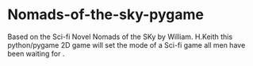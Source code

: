 # Nomads-of-the-sky-pygame
Based on the Sci-fi Novel Nomads of the SKy by William. H.Keith this python/pygame 2D game will set the mode of a Sci-fi game all men have been waiting for .
